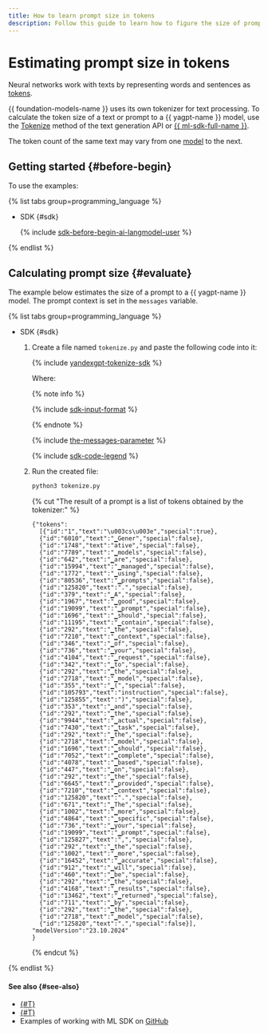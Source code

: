 ```yaml
---
title: How to learn prompt size in tokens
description: Follow this guide to learn how to figure the size of prompts to {{ yagpt-full-name }} models in tokens.
---
```


# Estimating prompt size in tokens

Neural networks work with texts by representing words and sentences as [tokens](../../concepts/yandexgpt/tokens.md).

{{ foundation-models-name }} uses its own tokenizer for text processing. To calculate the token size of a text or prompt to a {{ yagpt-name }} model, use the [Tokenize](../../text-generation/api-ref/Tokenizer/index.md) method of the text generation API or [{{ ml-sdk-full-name }}](../../sdk/index.md).

The token count of the same text may vary from one [model](../../concepts/yandexgpt/models.md) to the next.

## Getting started {#before-begin}

To use the examples:

{% list tabs group=programming_language %}

- SDK {#sdk}

  {% include [sdk-before-begin-ai-langmodel-user](../../../_includes/foundation-models/sdk-before-begin-ai-langmodel-user.md) %}

{% endlist %}

## Calculating prompt size {#evaluate}

The example below estimates the size of a prompt to a {{ yagpt-name }} model. The prompt context is set in the `messages` variable.

{% list tabs group=programming_language %}

- SDK {#sdk}

  1. Create a file named `tokenize.py` and paste the following code into it:

      {% include [yandexgpt-tokenize-sdk](../../../_includes/foundation-models/examples/yandexgpt-tokenize-sdk.md) %}

      Where:

      {% note info %}

      {% include [sdk-input-format](../../../_includes/foundation-models/sdk-input-format.md) %}

      {% endnote %}

      {% include [the-messages-parameter](../../../_includes/foundation-models/yandexgpt/the-messages-parameter.md) %}

      {% include [sdk-code-legend](../../../_includes/foundation-models/examples/sdk-code-legend.md) %}

  1. Run the created file:

      ```bash
      python3 tokenize.py
      ```

      {% cut "The result of a prompt is a list of tokens obtained by the tokenizer:" %}

      ```text
      {"tokens":
        [{"id":"1","text":"\u003cs\u003e","special":true},
        {"id":"6010","text":"▁Gener","special":false},
        {"id":"1748","text":"ative","special":false},
        {"id":"7789","text":"▁models","special":false},
        {"id":"642","text":"▁are","special":false},
        {"id":"15994","text":"▁managed","special":false},
        {"id":"1772","text":"▁using","special":false},
        {"id":"80536","text":"▁prompts","special":false},
        {"id":"125820","text":".","special":false},
        {"id":"379","text":"▁A","special":false},
        {"id":"1967","text":"▁good","special":false},
        {"id":"19099","text":"▁prompt","special":false},
        {"id":"1696","text":"▁should","special":false},
        {"id":"11195","text":"▁contain","special":false},
        {"id":"292","text":"▁the","special":false},
        {"id":"7210","text":"▁context","special":false},
        {"id":"346","text":"▁of","special":false},
        {"id":"736","text":"▁your","special":false},
        {"id":"4104","text":"▁request","special":false},
        {"id":"342","text":"▁to","special":false},
        {"id":"292","text":"▁the","special":false},
        {"id":"2718","text":"▁model","special":false},
        {"id":"355","text":"▁(","special":false},
        {"id":"105793","text":"instruction","special":false},
        {"id":"125855","text":")","special":false},
        {"id":"353","text":"▁and","special":false},
        {"id":"292","text":"▁the","special":false},
        {"id":"9944","text":"▁actual","special":false},
        {"id":"7430","text":"▁task","special":false},
        {"id":"292","text":"▁the","special":false},
        {"id":"2718","text":"▁model","special":false},
        {"id":"1696","text":"▁should","special":false},
        {"id":"7052","text":"▁complete","special":false},
        {"id":"4078","text":"▁based","special":false},
        {"id":"447","text":"▁on","special":false},
        {"id":"292","text":"▁the","special":false},
        {"id":"6645","text":"▁provided","special":false},
        {"id":"7210","text":"▁context","special":false},
        {"id":"125820","text":".","special":false},
        {"id":"671","text":"▁The","special":false},
        {"id":"1002","text":"▁more","special":false},
        {"id":"4864","text":"▁specific","special":false},
        {"id":"736","text":"▁your","special":false},
        {"id":"19099","text":"▁prompt","special":false},
        {"id":"125827","text":",","special":false},
        {"id":"292","text":"▁the","special":false},
        {"id":"1002","text":"▁more","special":false},
        {"id":"16452","text":"▁accurate","special":false},
        {"id":"912","text":"▁will","special":false},
        {"id":"460","text":"▁be","special":false},
        {"id":"292","text":"▁the","special":false},
        {"id":"4168","text":"▁results","special":false},
        {"id":"13462","text":"▁returned","special":false},
        {"id":"711","text":"▁by","special":false},
        {"id":"292","text":"▁the","special":false},
        {"id":"2718","text":"▁model","special":false},
        {"id":"125820","text":".","special":false}],
      "modelVersion":"23.10.2024"
      }
      ```

      {% endcut %}

{% endlist %}

#### See also {#see-also}

* [{#T}](../../concepts/yandexgpt/tokens.md)
* [{#T}](../../concepts/yandexgpt/index.md)
* Examples of working with ML SDK on [GitHub](https://github.com/yandex-cloud/yandex-cloud-ml-sdk/tree/master/examples/sync/completions)
